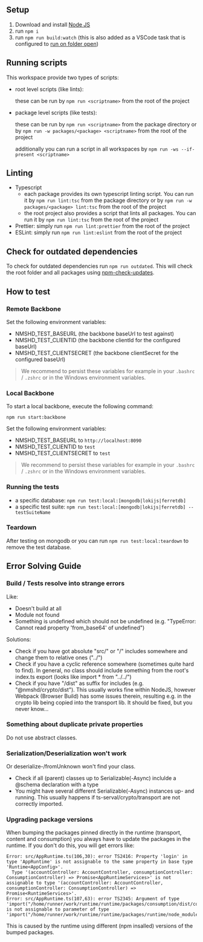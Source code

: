 ## Setup

1. Download and install [Node JS](https://nodejs.org/en/download/)
2. run `npm i`
3. run `npm run build:watch` (this is also added as a VSCode task that is configured to [run on folder open](https://code.visualstudio.com/updates/v1_30#_run-on-folder-open))

## Running scripts

This workspace provide two types of scripts:

-   root level scripts (like lints):

    these can be run by `npm run <scriptname>` from the root of the project

-   package level scripts (like tests):

    these can be run by `npm run <scriptname>` from the package directory or by `npm run -w packages/<package> <scriptname>` from the root of the project

    additionally you can run a script in all workspaces by `npm run -ws --if-present <scriptname>`

## Linting

-   Typescript
    -   each package provides its own typescript linting script. You can run it by `npm run lint:tsc` from the package directory or by `npm run -w packages/<package> lint:tsc` from the root of the project
    -   the root project also provides a script that lints all packages. You can run it by `npm run lint:tsc` from the root of the project
-   Prettier: simply run `npm run lint:prettier` from the root of the project
-   ESLint: simply run `npm run lint:eslint` from the root of the project

## Check for outdated dependencies

To check for outdated dependencies run `npm run outdated`. This will check the root folder and all packages using [npm-check-updates](https://www.npmjs.com/package/npm-check-updates).

## How to test

### Remote Backbone

Set the following environment variables:

-   NMSHD_TEST_BASEURL (the backbone baseUrl to test against)
-   NMSHD_TEST_CLIENTID (the backbone clientId for the configured baseUrl)
-   NMSHD_TEST_CLIENTSECRET (the backbone clientSecret for the configured baseUrl)

> We recommend to persist these variables for example in your `.bashrc` / `.zshrc` or in the Windows environment variables.

### Local Backbone

To start a local backbone, execute the following command:

```shell
npm run start:backbone
```

Set the following environment variables:

-   NMSHD_TEST_BASEURL to `http://localhost:8090`
-   NMSHD_TEST_CLIENTID to `test`
-   NMSHD_TEST_CLIENTSECRET to `test`

> We recommend to persist these variables for example in your `.bashrc` / `.zshrc` or in the Windows environment variables.

### Running the tests

-   a specific database: `npm run test:local:[mongodb|lokijs|ferretdb]`
-   a specific test suite: `npm run test:local:[mongodb|lokijs|ferretdb] -- testSuiteName`

### Teardown

After testing on mongodb or you can run `npm run test:local:teardown` to remove the test database.

## Error Solving Guide

### Build / Tests resolve into strange errors

Like:

-   Doesn't build at all
-   Module not found
-   Something is undefined which should not be undefined (e.g. "TypeError: Cannot read property 'from_base64' of undefined")

Solutions:

-   Check if you have got absolute "src/" or "/" includes somewhere and change them to relative ones ("../")
-   Check if you have a cyclic reference somewhere (sometimes quite hard to find). In general, no class should include something from the root's index.ts export (looks like import \* from "../../")
-   Check if you have "/dist" as suffix for includes (e.g. "@nmshd/crypto/dist"). This usually works fine within NodeJS, however Webpack (Browser Build) has some issues therein, resulting e.g. in the crypto lib being copied into the transport lib. It should be fixed, but you never know...

### Something about duplicate private properties

Do not use abstract classes.

### Serialization/Deserialization won't work

Or deserialize-/fromUnknown won't find your class.

-   Check if all (parent) classes up to Serializable(-Async) inclulde a @schema declaration with a type
-   You might have several different Serializable(-Async) instances up- and running. This usually happens if ts-serval/crypto/transport are not correctly imported.

### Upgrading package versions

When bumping the packages pinned directly in the runtime (transport, content and consumption) you always have to update the packages in the runtime. If you don't do this, you will get errors like:

```
Error: src/AppRuntime.ts(106,30): error TS2416: Property 'login' in type 'AppRuntime' is not assignable to the same property in base type 'Runtime<AppConfig>'.
  Type '(accountController: AccountController, consumptionController: ConsumptionController) => Promise<AppRuntimeServices>' is not assignable to type '(accountController: AccountController, consumptionController: ConsumptionController) => Promise<RuntimeServices>'.
Error: src/AppRuntime.ts(107,63): error TS2345: Argument of type 'import("/home/runner/work/runtime/runtime/packages/consumption/dist/consumption/ConsumptionController").ConsumptionController' is not assignable to parameter of type 'import("/home/runner/work/runtime/runtime/packages/runtime/node_modules/@nmshd/consumption/dist/consumption/ConsumptionController").ConsumptionController'.
```

This is caused by the runtime using different (npm insalled) versions of the bumped packages.
